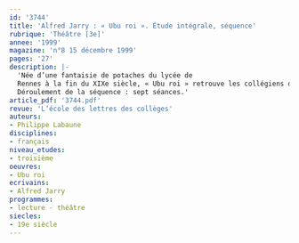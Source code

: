 ```yaml
---
id: '3744'
title: 'Alfred Jarry : « Ubu roi ». Étude intégrale, séquence'
rubrique: 'Théâtre [3e]'
annee: '1999'
magazine: 'n°8 15 décembre 1999'
pages: '27'
description: |-
  'Née d’une fantaisie de potaches du lycée de
  Rennes à la fin du XIXe siècle, « Ubu roi » retrouve les collégiens d’aujourd’hui à la faveur des programmes de troisième. Quels sont les intérêts et les difficultés didactiques d’un tel choix ? Comment exploiter cette pièce de théâtre dans le cadre d’une séquence consacrée à la lecture d’une œuvre intégrale ?
  Déroulement de la séquence : sept séances.'
article_pdf: '3744.pdf'
revue: 'L’école des lettres des collèges'
auteurs:
- Philippe Labaune
disciplines:
- français
niveau_etudes:
- troisième
oeuvres:
- Ubu roi
ecrivains:
- Alfred Jarry
programmes:
- lecture - théâtre
siecles:
- 19e siècle
---
```

